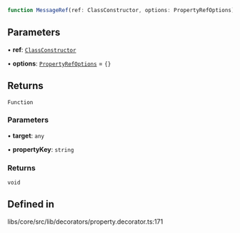 ```ts
function MessageRef(ref: ClassConstructor, options: PropertyRefOptions): (target: any, propertyKey: string) => void
```

## Parameters

• **ref**: [`ClassConstructor`](/docs/api/type-aliases/ClassConstructor.md)

• **options**: [`PropertyRefOptions`](/docs/api/types/PropertyRefOptions.md) = `{}`

## Returns

`Function`

### Parameters

• **target**: `any`

• **propertyKey**: `string`

### Returns

`void`

## Defined in

libs/core/src/lib/decorators/property.decorator.ts:171
